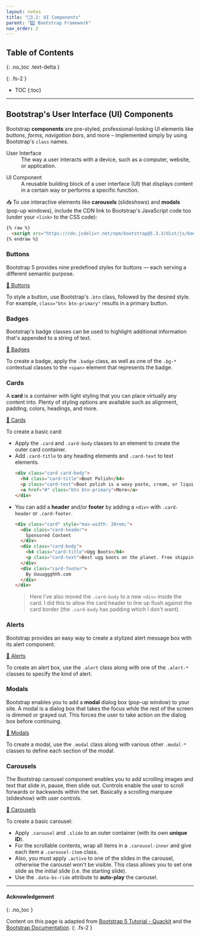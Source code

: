 ```yaml
---
layout: notes
title: "📓3.2: UI Components" 
parent: "3️⃣ Bootstrap Framework"
nav_order: 2
---
```


## Table of Contents
{: .no_toc .text-delta }

{: .fs-2 }
- TOC
{:toc}

---

## Bootstrap's User Interface (UI) Components

Bootstrap **components** are pre-styled, professional-looking UI elements like _buttons_, _forms_, _navigation bars_, and more – implemented simply by using Bootstrap's `class` names. 

<html>
<dl>
  <dt>User Interface</dt>
  <dd>The way a user interacts with a device, such as a computer, website, or application.</dd>
</dl>
</html>

<html>
<dl>
  <dt>UI Component</dt>
  <dd>A reusable building block of a user interface (UI) that displays content in a certain way or performs a specific function.</dd>
</dl>
</html>


<div class="imp" markdown="block">

📥 To use interactive elements like **carousels** (slideshows) and **modals** (pop-up windows), include the CDN link to Bootstrap's JavaScript code too (under your `<link>` to the CSS code):

```html
{% raw %}
  <script src="https://cdn.jsdelivr.net/npm/bootstrap@5.3.3/dist/js/bootstrap.bundle.min.js"></script>
{% endraw %} 
```
    
</div>

### Buttons

Bootstrap 5 provides nine predefined styles for buttons — each serving a different semantic purpose.

[📖 Buttons](https://getbootstrap.com/docs/5.3/components/buttons/)

To style a button, use Bootstrap's `.btn` class, followed by the desired style. For example, `class="btn btn-primary"` results in a primary button.

### Badges

Bootstrap's badge classes can be used to highlight additional information that's appended to a string of text.

[📖 Badges](https://getbootstrap.com/docs/5.3/components/badge/)

To create a badge, apply the `.badge` class, as well as one of the `.bg-*` contextual classes to the `<span>` element that represents the badge.

### Cards

A **card** is a container with light styling that you can place virtually any content into. Plenty of styling options are available such as alignment, padding, colors, headings, and more.

[📖 Cards](https://getbootstrap.com/docs/5.3/components/card/)

To create a basic card:
* Apply the `.card` and `.card-body` classes to an element to create the outer card container.
* Add `.card-title` to any heading elements and `.card-text` to text elements.
  ```html
  <div class="card card-body">
    <h4 class="card-title">Boot Polish</h4>
    <p class="card-text">Boot polish is a waxy paste, cream, or liquid used to polish, shine, and waterproof leather shoes or boots to extend the footwear's life, and restore, maintain and improve their appearance.</p>
    <a href="#" class="btn btn-primary">More</a>
  </div>
  ```
* You can add a **header** and/or **footer** by adding a `<div>` with `.card-header` or `.card-footer`.
  ```html
  <div class="card" style="max-width: 20rem;">
    <div class="card-header">
      Sponsored Content
    </div>
    <div class="card-body">
      <h4 class="card-title">Ugg Boots</h4>
      <p class="card-text">Best ugg boots on the planet. Free shipping, 24/7 customer service.</p>
    </div>
    <div class="card-footer">
      By Uuuuggghhh.com
    </div>
  </div>
  ```
  > Here I've also moved the `.card-body` to a new `<div>` inside the card. I did this to allow the card header to line up flush against the card border (the `.card-body` has padding which I don't want).

### Alerts

Bootstrap provides an easy way to create a stylized alert message box with its alert component.

[📖 Alerts](https://getbootstrap.com/docs/5.3/components/alerts/)

To create an alert box, use the `.alert` class along with one of the `.alert-*` classes to specify the kind of alert.

### Modals

Bootstrap enables you to add a **modal** dialog box (pop-up window) to your site. A modal is a dialog box that takes the focus while the rest of the screen is dimmed or grayed out. This forces the user to take action on the dialog box before continuing.

[📖 Modals](https://getbootstrap.com/docs/5.3/components/modal/)

To create a modal, use the `.modal` class along with various other `.modal-*` classes to define each section of the modal.

### Carousels

The Bootstrap carousel component enables you to add scrolling images and text that slide in, pause, then slide out. Controls enable the user to scroll forwards or backwards within the set. Basically a scrolling marquee (slideshow) with user controls.

[📖 Carousels](https://getbootstrap.com/docs/5.3/components/carousel/)

To create a basic carousel:

* Apply `.carousel` and `.slide` to an outer container (with its own **unique ID**).
* For the scrollable contents, wrap all items in a `.carousel-inner` and give each item a `.carousel-item` class.
* Also, you must apply `.active` to one of the slides in the carousel, otherwise the carousel won't be visible. This class allows you to set one slide as the initial slide (i.e. the starting slide).
* Use the `.data-bs-ride` attribute to **auto-play** the carousel.


---

#### Acknowledgement
{: .no_toc }

Content on this page is adapted from [Bootstrap 5 Tutorial - Quackit](https://www.quackit.com/bootstrap/bootstrap_5/tutorial/) and the [Bootstrap Documentation](https://getbootstrap.com/).
{: .fs-2 }
